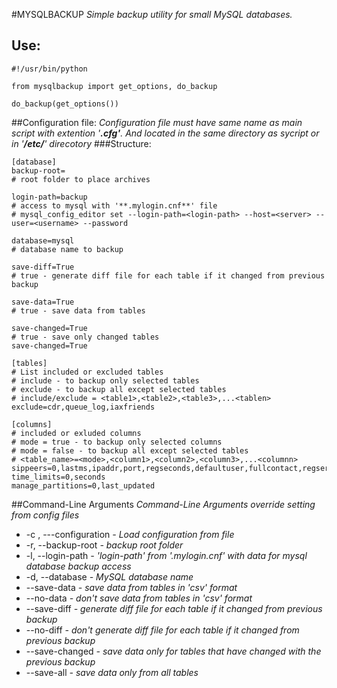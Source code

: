 #MYSQLBACKUP
*Simple backup utility for small MySQL databases.*

## Use:
    
    #!/usr/bin/python
    
    from mysqlbackup import get_options, do_backup
    
    do_backup(get_options())

##Configuration file:
*Configuration file must have same name as main script with extention '**.cfg'**. And located in the same directory as sycript or in '**/etc/**' direcotory*
###Structure:

    [database]
    backup-root=
    # root folder to place archives
    
    login-path=backup
    # access to mysql with '**.mylogin.cnf**' file
    # mysql_config_editor set --login-path=<login-path> --host=<server> --user=<username> --password 
    
    database=mysql
    # database name to backup
    
    save-diff=True
    # true - generate diff file for each table if it changed from previous backup
    
    save-data=True    
    # true - save data from tables
    
    save-changed=True    
    # true - save only changed tables
    save-changed=True
    
    [tables]
    # List included or excluded tables
    # include - to backup only selected tables
    # exclude - to backup all except selected tables
    # include/exclude = <table1>,<table2>,<table3>,...<tablen>
    exclude=cdr,queue_log,iaxfriends
    
    [columns]
    # included or exluded columns
    # mode = true - to backup only selected columns
    # mode = false - to backup all except selected tables
    # <table_name>=<mode>,<column1>,<column2>,<column3>,...<columnn>
    sippeers=0,lastms,ipaddr,port,regseconds,defaultuser,fullcontact,regserver,useragent
    time_limits=0,seconds
    manage_partitions=0,last_updated

##Command-Line Arguments
*Command-Line Arguments override setting from config files*

 - -c , ---configuration *- Load configuration from file*
 - -r, --backup-root *- backup root folder*
 - -l, --login-path *- 'login-path' from '.mylogin.cnf' with data for mysql database backup access*
 - -d, --database *- MySQL database name*
 - --save-data *- save data from tables in 'csv' format*
 - --no-data *- don't save data from tables in 'csv' format*
 - --save-diff *- generate diff file for each table if it changed from previous backup*
 - --no-diff *- don't generate diff file for each table if it changed from previous backup*
 - --save-changed *- save data only for tables that have changed with the previous backup*
 - --save-all *- save data only from all tables*

